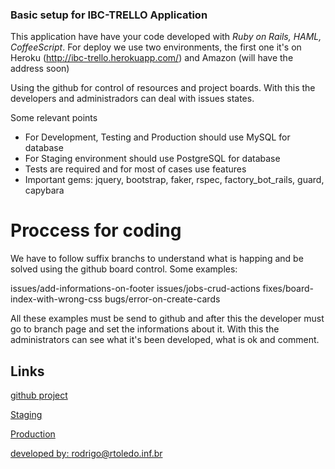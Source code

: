 ### Basic setup for IBC-TRELLO Application

This application have have your code developed with *Ruby on Rails, HAML, CoffeeScript*. For deploy we use two environments, the first one it's on Heroku (http://ibc-trello.herokuapp.com/) and Amazon (will have the address soon)

Using the github for control of resources and project boards. With this the developers and administradors can deal with issues states.

Some relevant points

- For Development, Testing and Production should use MySQL for database
- For Staging environment should use PostgreSQL for database
- Tests are required and for most of cases use features
- Important gems: jquery, bootstrap, faker, rspec, factory_bot_rails, guard, capybara

# Proccess for coding

We have to follow suffix branchs to understand what is happing and be solved using the github board control. Some examples:

issues/add-informations-on-footer
issues/jobs-crud-actions
fixes/board-index-with-wrong-css
bugs/error-on-create-cards

All these examples must be send to github and after this the developer must go to branch page and set the informations about it. With this the administrators can see what it's been developed, what is ok and comment.

## Links

[github project](https://github.com/rodrigo-toledo-dev/ibc-trello)

[Staging](http://ibc-trello.herokuapp.com)

[Production](http://localhost/)

[developed by: rodrigo@rtoledo.inf.br](http://mailto:rodrigo@rtoledo.inf.br/)
